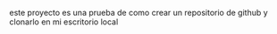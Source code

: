 este proyecto es una prueba de como crear un repositorio de github y clonarlo en mi escritorio local 
